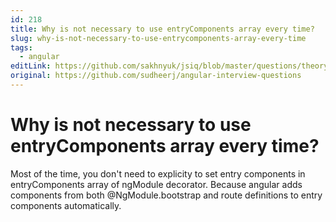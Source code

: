 ```yaml
---
id: 218
title: Why is not necessary to use entryComponents array every time?
slug: why-is-not-necessary-to-use-entrycomponents-array-every-time
tags:
  - angular
editLink: https://github.com/sakhnyuk/jsiq/blob/master/questions/theory/angular/218.md
original: https://github.com/sudheerj/angular-interview-questions
---
```


# Why is not necessary to use entryComponents array every time?

Most of the time, you don't need to explicity to set entry components in entryComponents array of ngModule decorator. Because angular adds components from both @NgModule.bootstrap and route definitions to entry components automatically.
